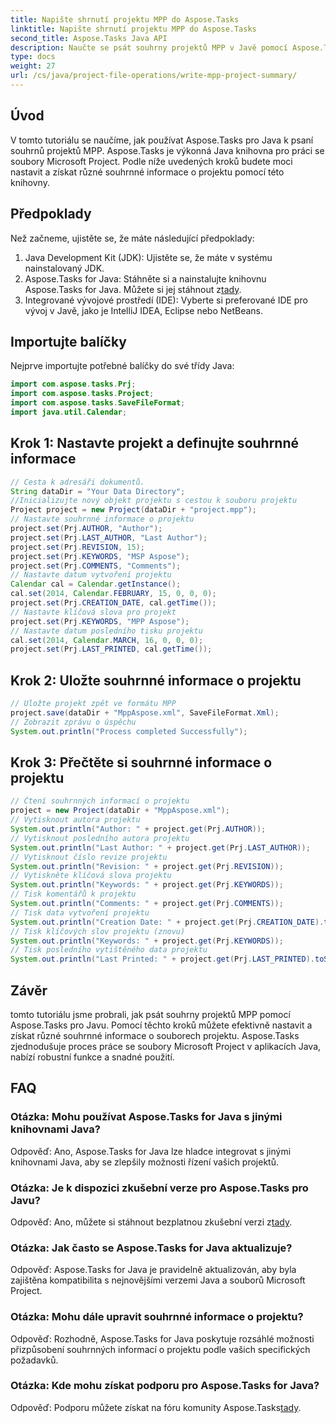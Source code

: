 ```yaml
---
title: Napište shrnutí projektu MPP do Aspose.Tasks
linktitle: Napište shrnutí projektu MPP do Aspose.Tasks
second_title: Aspose.Tasks Java API
description: Naučte se psát souhrny projektů MPP v Javě pomocí Aspose.Tasks. Nastavte a načtěte informace o projektu bez námahy.
type: docs
weight: 27
url: /cs/java/project-file-operations/write-mpp-project-summary/
---
```

## Úvod
V tomto tutoriálu se naučíme, jak používat Aspose.Tasks pro Java k psaní souhrnů projektů MPP. Aspose.Tasks je výkonná Java knihovna pro práci se soubory Microsoft Project. Podle níže uvedených kroků budete moci nastavit a získat různé souhrnné informace o projektu pomocí této knihovny.
## Předpoklady
Než začneme, ujistěte se, že máte následující předpoklady:
1. Java Development Kit (JDK): Ujistěte se, že máte v systému nainstalovaný JDK.
2.  Aspose.Tasks for Java: Stáhněte si a nainstalujte knihovnu Aspose.Tasks for Java. Můžete si jej stáhnout z[tady](https://releases.aspose.com/tasks/java/).
3. Integrované vývojové prostředí (IDE): Vyberte si preferované IDE pro vývoj v Javě, jako je IntelliJ IDEA, Eclipse nebo NetBeans.

## Importujte balíčky
Nejprve importujte potřebné balíčky do své třídy Java:
```java
import com.aspose.tasks.Prj;
import com.aspose.tasks.Project;
import com.aspose.tasks.SaveFileFormat;
import java.util.Calendar;
```
## Krok 1: Nastavte projekt a definujte souhrnné informace
```java
// Cesta k adresáři dokumentů.
String dataDir = "Your Data Directory";
//Inicializujte nový objekt projektu s cestou k souboru projektu
Project project = new Project(dataDir + "project.mpp");
// Nastavte souhrnné informace o projektu
project.set(Prj.AUTHOR, "Author");
project.set(Prj.LAST_AUTHOR, "Last Author");
project.set(Prj.REVISION, 15);
project.set(Prj.KEYWORDS, "MSP Aspose");
project.set(Prj.COMMENTS, "Comments");
// Nastavte datum vytvoření projektu
Calendar cal = Calendar.getInstance();
cal.set(2014, Calendar.FEBRUARY, 15, 0, 0, 0);
project.set(Prj.CREATION_DATE, cal.getTime());
// Nastavte klíčová slova pro projekt
project.set(Prj.KEYWORDS, "MPP Aspose");
// Nastavte datum posledního tisku projektu
cal.set(2014, Calendar.MARCH, 16, 0, 0, 0);
project.set(Prj.LAST_PRINTED, cal.getTime());
```
## Krok 2: Uložte souhrnné informace o projektu
```java
// Uložte projekt zpět ve formátu MPP
project.save(dataDir + "MppAspose.xml", SaveFileFormat.Xml);
// Zobrazit zprávu o úspěchu
System.out.println("Process completed Successfully");
```
## Krok 3: Přečtěte si souhrnné informace o projektu
```java
// Čtení souhrnných informací o projektu
project = new Project(dataDir + "MppAspose.xml");
// Vytisknout autora projektu
System.out.println("Author: " + project.get(Prj.AUTHOR));
// Vytisknout posledního autora projektu
System.out.println("Last Author: " + project.get(Prj.LAST_AUTHOR));
// Vytisknout číslo revize projektu
System.out.println("Revision: " + project.get(Prj.REVISION));
// Vytiskněte klíčová slova projektu
System.out.println("Keywords: " + project.get(Prj.KEYWORDS));
// Tisk komentářů k projektu
System.out.println("Comments: " + project.get(Prj.COMMENTS));
// Tisk data vytvoření projektu
System.out.println("Creation Date: " + project.get(Prj.CREATION_DATE).toString());
// Tisk klíčových slov projektu (znovu)
System.out.println("Keywords: " + project.get(Prj.KEYWORDS));
// Tisk posledního vytištěného data projektu
System.out.println("Last Printed: " + project.get(Prj.LAST_PRINTED).toString());
```

## Závěr
tomto tutoriálu jsme probrali, jak psát souhrny projektů MPP pomocí Aspose.Tasks pro Javu. Pomocí těchto kroků můžete efektivně nastavit a získat různé souhrnné informace o souborech projektu. Aspose.Tasks zjednodušuje proces práce se soubory Microsoft Project v aplikacích Java, nabízí robustní funkce a snadné použití.
## FAQ
### Otázka: Mohu používat Aspose.Tasks for Java s jinými knihovnami Java?
Odpověď: Ano, Aspose.Tasks for Java lze hladce integrovat s jinými knihovnami Java, aby se zlepšily možnosti řízení vašich projektů.
### Otázka: Je k dispozici zkušební verze pro Aspose.Tasks pro Javu?
 Odpověď: Ano, můžete si stáhnout bezplatnou zkušební verzi z[tady](https://releases.aspose.com/).
### Otázka: Jak často se Aspose.Tasks for Java aktualizuje?
Odpověď: Aspose.Tasks for Java je pravidelně aktualizován, aby byla zajištěna kompatibilita s nejnovějšími verzemi Java a souborů Microsoft Project.
### Otázka: Mohu dále upravit souhrnné informace o projektu?
Odpověď: Rozhodně, Aspose.Tasks for Java poskytuje rozsáhlé možnosti přizpůsobení souhrnných informací o projektu podle vašich specifických požadavků.
### Otázka: Kde mohu získat podporu pro Aspose.Tasks for Java?
Odpověď: Podporu můžete získat na fóru komunity Aspose.Tasks[tady](https://forum.aspose.com/c/tasks/15).